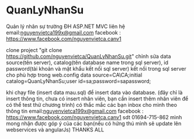 # QuanLyNhanSu
Quản lý nhân sự trường ĐH ASP.NET MVC
liên hệ
email:nguyenvietca199x@gmail.com
facebook : https://www.facebook.com/nguyenvietca.canv1

clone project "git clone https://github.com/nguyenvietca/QuanLyNhanSu.git"
 chỉnh sửa data source(tên server), catalog(tên database name trong sql server),
 id password(tài khoản và mật khẩu kết nối sql server) kết nối trong sql server cho phù hợp trong web.config
 data source=CA\CA;initial catalog=QuanLyNhanSu;user id=sa;password=sapassword;
 
 khi chạy file (insert data mau.sql) để insert data vào database. (đây chỉ là insert thông tin, chưa có insert nhân viên, bạn cần insert thêm nhân viên để có thể test thử chương trình)
 có thắc mắc các bạn inbox cho mình theo thông tin
 email:nguyenvietca199x@gmail.com
facebook : https://www.facebook.com/nguyenvietca.canv1
sdt 01694-715-862
mình mong nhận được góp ý của các bạn(nếu có hứng thú mình sẽ update lên webservices và angularJs)
THANKS ALL
 
 
 
